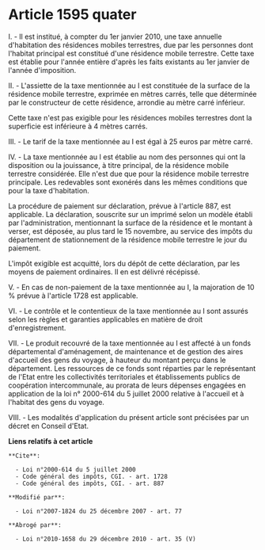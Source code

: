 # Article 1595 quater

I. - Il est institué, à compter du 1er janvier 2010, une taxe annuelle d'habitation des résidences mobiles terrestres, due
par les personnes dont l'habitat principal est constitué d'une résidence mobile terrestre. Cette taxe est établie pour
l'année entière d'après les faits existants au 1er janvier de l'année d'imposition. 

II. - L'assiette de la taxe mentionnée au I est constituée de la surface de la résidence mobile terrestre, exprimée en mètres
carrés, telle que déterminée par le constructeur de cette résidence, arrondie au mètre carré inférieur. 

Cette taxe n'est pas exigible pour les résidences mobiles terrestres dont la superficie est inférieure à 4 mètres carrés. 

III. - Le tarif de la taxe mentionnée au I est égal à 25 euros par mètre carré. 

IV. - La taxe mentionnée au I est établie au nom des personnes qui ont la disposition ou la jouissance, à titre principal, de
la résidence mobile terrestre considérée. Elle n'est due que pour la résidence mobile terrestre principale. Les redevables
sont exonérés dans les mêmes conditions que pour la taxe d'habitation. 

La procédure de paiement sur déclaration, prévue à l'article 887, est applicable. La déclaration, souscrite sur un imprimé
selon un modèle établi par l'administration, mentionnant la surface de la résidence et le montant à verser, est déposée, au
plus tard le 15 novembre, au service des impôts du département de stationnement de la résidence mobile terrestre le jour du
paiement.

L'impôt exigible est acquitté, lors du dépôt de cette déclaration, par les moyens de paiement ordinaires. Il en est délivré
récépissé.

V. - En cas de non-paiement de la taxe mentionnée au I, la majoration de 10 % prévue à l'article 1728 est applicable. 

VI. - Le contrôle et le contentieux de la taxe mentionnée au I sont assurés selon les règles et garanties applicables en
matière de droit d'enregistrement. 

VII. - Le produit recouvré de la taxe mentionnée au I est affecté à un fonds départemental d'aménagement, de maintenance et
de gestion des aires d'accueil des gens du voyage, à hauteur du montant perçu dans le département. Les ressources de ce fonds
sont réparties par le représentant de l'Etat entre les collectivités territoriales et établissements publics de coopération
intercommunale, au prorata de leurs dépenses engagées en application de la loi n° 2000-614 du 5 juillet 2000 relative à
l'accueil et à l'habitat des gens du voyage. 

VIII. - Les modalités d'application du présent article sont précisées par un décret en Conseil d'Etat.

**Liens relatifs à cet article**

	**Cite**:

	  - Loi n°2000-614 du 5 juillet 2000
	  - Code général des impôts, CGI. - art. 1728
	  - Code général des impôts, CGI. - art. 887

	**Modifié par**:

	  - Loi n°2007-1824 du 25 décembre 2007 - art. 77

	**Abrogé par**:

	  - Loi n°2010-1658 du 29 décembre 2010 - art. 35 (V)
